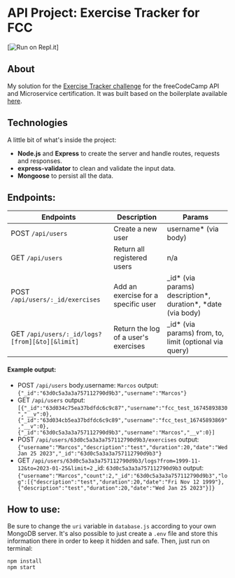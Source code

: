 # API Project: Exercise Tracker for FCC
[![Run on Repl.it](https://exercisetracker-microservice.mvlozano.repl.co)]

## About
My solution for the [Exercise Tracker challenge](https://www.freecodecamp.org/learn/apis-and-microservices/apis-and-microservices-projects/exercise-tracker) for the freeCodeCamp API and Microservice certification. It was built based on the boilerplate available [here](https://github.com/freeCodeCamp/boilerplate-project-exercisetracker/).

## Technologies
A little bit of what's inside the project:
- **Node.js** and **Express** to create the server and handle routes, requests and responses.
- **express-validator** to clean and validate the input data.
- **Mongoose** to persist all the data.

## Endpoints:

Endpoints | Description | Params
----------|-------------|-------------
POST `/api/users` | Create a new user | username* (via body)
GET `/api/users` | Return all registered users | n/a
POST `/api/users/:_id/exercises` | Add an exercise for a specific user | _id* (via params) description*, duration*, *date (via body)
GET `/api/users/:_id/logs?[from][&to][&limit]` | Return the log of a user's exercises | _id* (via params) from, to, limit (optional via query)

#### Example output:
* POST `/api/users` body.username: `Marcos` output: `{"_id":"63d0c5a3a3a757112790d9b3","username":"Marcos"}`
* GET `/api/users` output: `[{"_id":"63d034c75ea37bdfdc6c9c87","username":"fcc_test_16745893830","__v":0},{"_id":"63d034cb5ea37bdfdc6c9c89","username":"fcc_test_16745893869","__v":0},{"_id":"63d0c5a3a3a757112790d9b3","username":"Marcos","__v":0}]`
* POST `/api/users/63d0c5a3a3a757112790d9b3/exercises` output: `{"username":"Marcos","description":"test","duration":20,"date":"Wed Jan 25 2023","_id":"63d0c5a3a3a757112790d9b3"}`
* GET `/api/users/63d0c5a3a3a757112790d9b3/logs?from=1999-11-12&to=2023-01-25&limit=2` _id: `63d0c5a3a3a757112790d9b3` output: `{"username":"Marcos","count":2,"_id":"63d0c5a3a3a757112790d9b3","log":[{"description":"test","duration":20,"date":"Fri Nov 12 1999"},{"description":"test","duration":20,"date":"Wed Jan 25 2023"}]}`

## How to use:
Be sure to change the `uri` variable in `database.js` according to your own MongoDB server. It's also possible to just create a `.env` file and store this information there in order to keep it hidden and safe. Then, just run on terminal:
```
npm install
npm start
```


